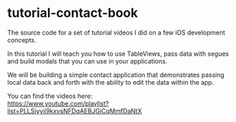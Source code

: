 # tutorial-contact-book
The source code for a set of tutorial videos I did on a few iOS development concepts. 

In this tutorial I will teach you how to use TableViews, pass data with segues and build modals that you can use in your applications. 

We will be building a simple contact application that demonstrates passing local data back and forth with the ability to edit the data within the app.


You can find the videos here:<br>
https://www.youtube.com/playlist?list=PLLSiyyii9kxvsNFDqAEBJGiCqMmfDaNtX
